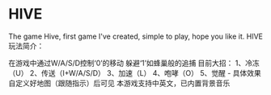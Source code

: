 # HIVE
The game Hive, first game I've created, simple to play, hope you like it.
HIVE玩法简介：

在游戏中通过W/A/S/D控制‘0’的移动 躲避‘1’如蜂巢般的追捕
目前大招：
1、冷冻（U）
2、传送（I+W/A/S/D）
3、加速（L）
4、咆哮（O）
5、觉醒 -
具体效果 自定义好地图（跟随指示）后可见
本游戏支持中英文，已内置背景音乐
